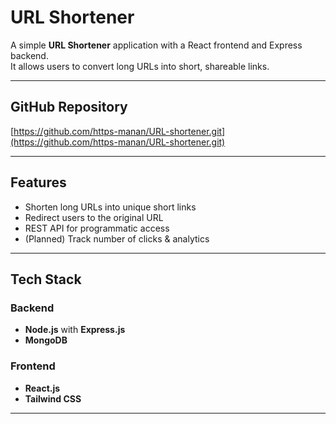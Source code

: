 # URL Shortener

A simple **URL Shortener** application with a React frontend and Express backend.  
It allows users to convert long URLs into short, shareable links.

---

## GitHub Repository
[https://github.com/https-manan/URL-shortener.git](https://github.com/https-manan/URL-shortener.git)

---

## Features
- Shorten long URLs into unique short links  
- Redirect users to the original URL  
- REST API for programmatic access  
- (Planned) Track number of clicks & analytics  

---

## Tech Stack
### Backend
- **Node.js** with **Express.js**  
- **MongoDB** 

### Frontend
- **React.js**  
- **Tailwind CSS**

---